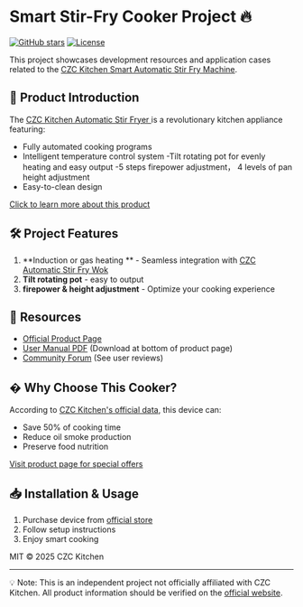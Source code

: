 # Smart Stir-Fry Cooker Project 🔥

[![GitHub stars](https://img.shields.io/github/stars/yourusername/reponame?style=social)](https://github.com/yourusername/reponame)
[![License](https://img.shields.io/badge/License-MIT-blue.svg)](https://opensource.org/licenses/MIT)

This project showcases development resources and application cases related to the [CZC Kitchen Smart Automatic Stir Fry Machine](https://czckitchen.com/product/stir-fryer/).

## 📌 Product Introduction

The [CZC Kitchen Automatic Stir Fryer ](https://czckitchen.com/product/stir-fryer/) is a revolutionary kitchen appliance featuring:
- Fully automated cooking programs
- Intelligent temperature control system
-Tilt rotating pot for evenly heating and easy output
-5 steps firepower adjustment， 4 levels of pan height adjustment
- Easy-to-clean design

[Click to learn more about this product](https://czckitchen.com/product/stir-fryer/)

## 🛠️ Project Features

1. **Induction or gas heating ** - Seamless integration with [CZC Automatic Stir Fry Wok](https://czckitchen.com/product/stir-fryer/)
2. **Tilt rotating pot** - easy to output
3. **firepower & height adjustment** - Optimize your cooking experience

## 🔗 Resources

- [Official Product Page](https://czckitchen.com)
- [User Manual PDF](https://czckitchen.com/product/stir-fryer/) (Download at bottom of product page)
- [Community Forum](https://czckitchen.com/czc-restaurant-equipment-store-reviews/) (See user reviews)

## � Why Choose This Cooker?

According to [CZC Kitchen's official data](https://czckitchen.com/product/stir-fryer/), this device can:
- Save 50% of cooking time
- Reduce oil smoke production
- Preserve food nutrition

[Visit product page for special offers](https://czckitchen.com/product/stir-fryer/)

## 📥 Installation & Usage

1. Purchase device from [official store](https://czckitchen.com/product/stir-fryer/)
2. Follow setup instructions
3. Enjoy smart cooking

MIT © 2025 CZC Kitchen

---

💡 Note: This is an independent project not officially affiliated with CZC Kitchen. All product information should be verified on the [official website](https://czckitchen.com/product/stir-fryer/).
